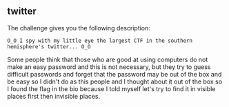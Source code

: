 twitter
---
The challenge gives you the following description:

```
O_O I spy with my little eye the largest CTF in the southern hemisphere's twitter... O_O
```

Some people think that those who are good at using computers do not make an easy password and this is not necessary, but they try to guess difficult passwords and forget that the password may be out of the box and be easy so I didn't do as this people and I thought about it out of the box so I found the flag in the bio because I told myself let's try to find it in visible places first then invisible places.
